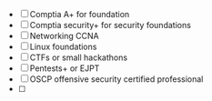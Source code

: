 - [ ] Comptia A+ for foundation
- [ ] Comptia security+ for security foundations
- [ ] Networking CCNA
- [ ] Linux foundations
- [ ] CTFs or small hackathons
- [ ] Pentests+ or EJPT
- [ ] OSCP offensive security certified professional
- [ ] 
